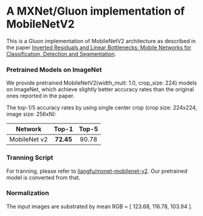 # A MXNet/Gluon implementation of MobileNetV2

This is a Gluon implementation of MobileNetV2 architecture as described in the paper [Inverted Residuals and Linear Bottlenecks: Mobile Networks for Classification, Detection and Segmentation](https://arxiv.org/pdf/1801.04381).

### Pretrained Models on ImageNet

We provide pretrained MobileNetV2(width_mult: 1.0, crop_size: 224) models on ImageNet, which achieve slightly better accuracy rates than the original ones reported in the paper. 

The top-1/5 accuracy rates by using single center crop (crop size: 224x224, image size: 256xN):

Network|Top-1|Top-5|
:---:|:---:|:---:|
MobileNet v2| **72.45**| 90.78

### Tranning Script
For tranning, please refer to [liangfu/mxnet-mobilenet-v2](https://github.com/liangfu/mxnet-mobilenet-v2). Our pretrained model is converted from that.

### Normalization

The input images are substrated by mean RGB = [ 123.68, 116.78, 103.94 ].
